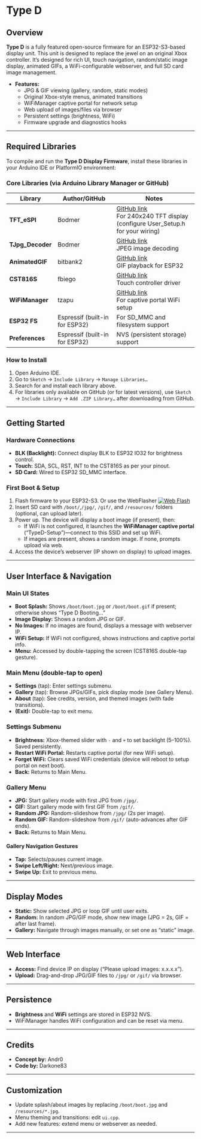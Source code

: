 # Type D

## Overview

**Type D** is a fully featured open-source firmware for an ESP32-S3-based display unit. This unit is designed to replace the jewel on an original Xbox controller. 
It’s designed for rich UI, touch navigation, random/static image display, animated GIFs, a WiFi-configurable webserver, and full SD card image management.

- **Features:**  
  - JPG & GIF viewing (gallery, random, static modes)
  - Original Xbox-style menus, animated transitions
  - WiFiManager captive portal for network setup
  - Web upload of images/files via browser
  - Persistent settings (brightness, WiFi)
  - Firmware upgrade and diagnostics hooks

---

## Required Libraries

To compile and run the **Type D Display Firmware**, install these libraries in your Arduino IDE or PlatformIO environment:

### **Core Libraries (via Arduino Library Manager or GitHub)**

| Library            | Author/GitHub                      | Notes                          |
|--------------------|------------------------------------|-------------------------------|
| **TFT_eSPI**       | Bodmer                             | [GitHub link](https://github.com/Bodmer/TFT_eSPI) <br> For 240x240 TFT display (configure User_Setup.h for your wiring) |
| **TJpg_Decoder**   | Bodmer                             | [GitHub link](https://github.com/Bodmer/TJpg_Decoder) <br> JPEG image decoding |
| **AnimatedGIF**    | bitbank2                           | [GitHub link](https://github.com/bitbank2/AnimatedGIF) <br> GIF playback for ESP32 |
| **CST816S**        | fbiego                             | [GitHub link](https://github.com/fbiego/CST816S) <br> Touch controller driver |
| **WiFiManager**    | tzapu                              | [GitHub link](https://github.com/tzapu/WiFiManager) <br> For captive portal WiFi setup |
| **ESP32 FS**       | Espressif (built-in for ESP32)     | For SD_MMC and filesystem support |
| **Preferences**    | Espressif (built-in for ESP32)     | NVS (persistent storage) support |


### **How to Install**
1. Open Arduino IDE.
2. Go to `Sketch` → `Include Library` → `Manage Libraries…`
3. Search for and install each library above.
4. For libraries only available on GitHub (or for latest versions), use `Sketch` → `Include Library` → `Add .ZIP Library…` after downloading from GitHub.

---

## Getting Started

### Hardware Connections

- **BLK (Backlight):** Connect display BLK to ESP32 IO32 for brightness control.
- **Touch:** SDA, SCL, RST, INT to the CST816S as per your pinout.
- **SD Card:** Wired to ESP32 SD_MMC interface.

### First Boot & Setup

1. Flash firmware to your ESP32-S3. Or use the WebFlasher [![Web Flash](https://img.shields.io/badge/Flash%20ESP32%20Firmware-Web%20Installer-blue)](https://YOURUSER.github.io/YOURREPO/webflash.html)
2. Insert SD card with `/boot/`,`/jpg/`, `/gif/`, and `/resources/` folders (optional, can upload later).
3. Power up. The device will display a boot image (if present), then:
    - If WiFi is not configured, it launches the **WiFiManager captive portal** (“TypeD-Setup”)—connect to this SSID and set up WiFi.
    - If images are present, shows a random image. If none, prompts upload via web.
4. Access the device’s webserver (IP shown on display) to upload images.

---

## User Interface & Navigation

### Main UI States

- **Boot Splash:** Shows `/boot/boot.jpg` or `/boot/boot.gif` if present; otherwise shows “Type D Booting...”
- **Image Display:** Shows a random JPG or GIF.  
- **No Images:** If no images are found, displays a message with webserver IP.
- **WiFi Setup:** If WiFi not configured, shows instructions and captive portal info.
- **Menu:** Accessed by double-tapping the screen (CST816S double-tap gesture).

### Main Menu (double-tap to open)

- **Settings** (tap): Enter settings submenu.
- **Gallery** (tap): Browse JPGs/GIFs, pick display mode (see Gallery Menu).
- **About** (tap): See credits, version, and themed images (with fade transitions).
- **(Exit):** Double-tap to exit menu.

### Settings Submenu

- **Brightness:** Xbox-themed slider with `-` and `+` to set backlight (5–100%). Saved persistently.
- **Restart WiFi Portal:** Restarts captive portal (for new WiFi setup).
- **Forget WiFi:** Clears saved WiFi credentials (device will reboot to setup portal on next boot).
- **Back:** Returns to Main Menu.

### Gallery Menu

- **JPG:** Start gallery mode with first JPG from `/jpg/`.
- **GIF:** Start gallery mode with first GIF from `/gif/`.
- **Random JPG:** Random-slideshow from `/jpg/` (2s per image).
- **Random GIF:** Random-slideshow from `/gif/` (auto-advances after GIF ends).
- **Back:** Returns to Main Menu.

#### **Gallery Navigation Gestures**
- **Tap:** Selects/pauses current image.
- **Swipe Left/Right:** Next/previous image.
- **Swipe Up:** Exit to previous menu.

---

## Display Modes

- **Static:** Show selected JPG or loop GIF until user exits.
- **Random:** In random JPG/GIF mode, show new image (JPG = 2s, GIF = after last frame).
- **Gallery:** Navigate through images manually, or set one as “static” image.

---

## Web Interface

- **Access:** Find device IP on display (“Please upload images: x.x.x.x”).
- **Upload:** Drag-and-drop JPG/GIF files to `/jpg/` or `/gif/` via browser.

---

## Persistence

- **Brightness** and **WiFi** settings are stored in ESP32 NVS.
- WiFiManager handles WiFi configuration and can be reset via menu.

---

## Credits

- **Concept by:** Andr0
- **Code by:** Darkone83
---

## Customization

- Update splash/about images by replacing `/boot/boot.jpg` and `/resources/*.jpg`.
- Menu theming and transitions: edit `ui.cpp`.
- Add new features: extend menu or webserver as needed.


---
